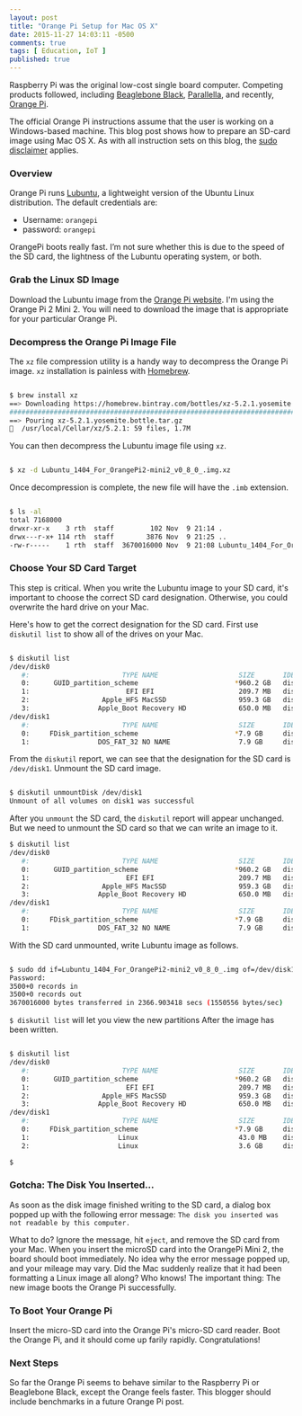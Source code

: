 ```yaml
---
layout: post
title: "Orange Pi Setup for Mac OS X"
date: 2015-11-27 14:03:11 -0500
comments: true
tags: [ Education, IoT ]
published: true
---
```


Raspberry Pi was the original low-cost single board computer. Competing products followed, including [Beaglebone Black](/blog/2014/01/02/beaglebone-black-ubuntu-part-1/), [Parallella](/blog/2015/08/22/madison-ruby-and-parallella/), and recently, [Orange Pi](http://www.orangepi.org/).

The official Orange Pi instructions assume that the user is working on a Windows-based machine. This blog post shows how to prepare an SD-card image using Mac OS X. As with all instruction sets on this blog, the [sudo disclaimer](/sudo-disclaimer/) applies.

<!--more-->

### Overview

Orange Pi runs [Lubuntu](http://lubuntu.net/), a lightweight version of the Ubuntu Linux distribution. The default credentials are:

* Username: `orangepi`
* password: `orangepi`

OrangePi boots really fast. I’m not sure whether this is due to the speed of the SD card, the lightness of the Lubuntu operating system, or both.

### Grab the Linux SD Image

Download the Lubuntu image from the [Orange Pi website](http://www.orangepi.org/downloadresources/). I'm using the Orange Pi 2 Mini 2. You will need to download the image that is appropriate for your particular Orange Pi.

### Decompress the Orange Pi Image File

The `xz` file compression utility is a handy way to decompress the Orange Pi image. `xz` installation is painless with [Homebrew](/blog/2014/02/12/homebrew-fundamentals/).

~~~ bash

$ brew install xz
==> Downloading https://homebrew.bintray.com/bottles/xz-5.2.1.yosemite.bottle.tar.gz
######################################################################## 100.0%
==> Pouring xz-5.2.1.yosemite.bottle.tar.gz
🍺  /usr/local/Cellar/xz/5.2.1: 59 files, 1.7M

~~~

You can then decompress the Lubuntu image file using `xz`.

~~~ bash

$ xz -d Lubuntu_1404_For_OrangePi2-mini2_v0_8_0_.img.xz

~~~

Once decompression is complete, the new file will have the `.imb` extension.


~~~ bash

$ ls -al
total 7168000
drwxr-xr-x    3 rth  staff         102 Nov  9 21:14 .
drwx---r-x+ 114 rth  staff        3876 Nov  9 21:25 ..
-rw-r-----    1 rth  staff  3670016000 Nov  9 21:08 Lubuntu_1404_For_OrangePi2-mini2_v0_8_0_.img

~~~

### Choose Your SD Card Target

This step is critical. When you write the Lubuntu image to your SD card, it's important to choose the correct SD card designation. Otherwise, you could overwrite the hard drive on your Mac.

Here's how to get the correct designation for the SD card. First use `diskutil list` to show all of the drives on your Mac.

~~~ bash

$ diskutil list
/dev/disk0
   #:                       TYPE NAME                    SIZE       IDENTIFIER
   0:      GUID_partition_scheme                        *960.2 GB   disk0
   1:                        EFI EFI                     209.7 MB   disk0s1
   2:                  Apple_HFS MacSSD                  959.3 GB   disk0s2
   3:                 Apple_Boot Recovery HD             650.0 MB   disk0s3
/dev/disk1
   #:                       TYPE NAME                    SIZE       IDENTIFIER
   0:     FDisk_partition_scheme                        *7.9 GB     disk1
   1:                 DOS_FAT_32 NO NAME                 7.9 GB     disk1s1

~~~

From the `diskutil` report, we can see that the designation for the SD card is `/dev/disk1`. Unmount the SD card image.

~~~ bash

$ diskutil unmountDisk /dev/disk1
Unmount of all volumes on disk1 was successful

~~~

After you `unmount` the SD card, the `diskutil` report will appear unchanged. But we need to unmount the SD card so that we can write an image to it.

~~~ bash
$ diskutil list
/dev/disk0
   #:                       TYPE NAME                    SIZE       IDENTIFIER
   0:      GUID_partition_scheme                        *960.2 GB   disk0
   1:                        EFI EFI                     209.7 MB   disk0s1
   2:                  Apple_HFS MacSSD                  959.3 GB   disk0s2
   3:                 Apple_Boot Recovery HD             650.0 MB   disk0s3
/dev/disk1
   #:                       TYPE NAME                    SIZE       IDENTIFIER
   0:     FDisk_partition_scheme                        *7.9 GB     disk1
   1:                 DOS_FAT_32 NO NAME                 7.9 GB     disk1s1

~~~
   
With the SD card unmounted, write Lubuntu image as follows.

~~~ bash

$ sudo dd if=Lubuntu_1404_For_OrangePi2-mini2_v0_8_0_.img of=/dev/disk1 bs=1m
Password:
3500+0 records in
3500+0 records out
3670016000 bytes transferred in 2366.903418 secs (1550556 bytes/sec)

~~~

`$ diskutil list` will let you view the new partitions After the image has been written.

~~~ bash

$ diskutil list
/dev/disk0
   #:                       TYPE NAME                    SIZE       IDENTIFIER
   0:      GUID_partition_scheme                        *960.2 GB   disk0
   1:                        EFI EFI                     209.7 MB   disk0s1
   2:                  Apple_HFS MacSSD                  959.3 GB   disk0s2
   3:                 Apple_Boot Recovery HD             650.0 MB   disk0s3
/dev/disk1
   #:                       TYPE NAME                    SIZE       IDENTIFIER
   0:     FDisk_partition_scheme                        *7.9 GB     disk1
   1:                      Linux                         43.0 MB    disk1s1
   2:                      Linux                         3.6 GB     disk1s2

$ 

~~~

### Gotcha: The Disk You Inserted...

As soon as the disk image finished writing to the SD card, a dialog box popped up with the following error message: `The disk you inserted was not readable by this computer.`

What to do? Ignore the message, hit `eject`, and remove the SD card from your Mac. When you insert the microSD card into the OrangePi Mini 2, the board should boot immediately. No idea why the error message popped up, and your mileage may vary. Did the Mac suddenly realize that it had been formatting a Linux image all along? Who knows! The important thing: The new image boots the Orange Pi successfully.

### To Boot Your Orange Pi

Insert the micro-SD card into the Orange Pi's micro-SD card reader. Boot the Orange Pi, and it should come up farily rapidly. Congratulations!

### Next Steps

So far the Orange Pi seems to behave similar to the Raspberry Pi or Beaglebone Black, except the Orange feels faster. This blogger should include benchmarks in a future Orange Pi post.


